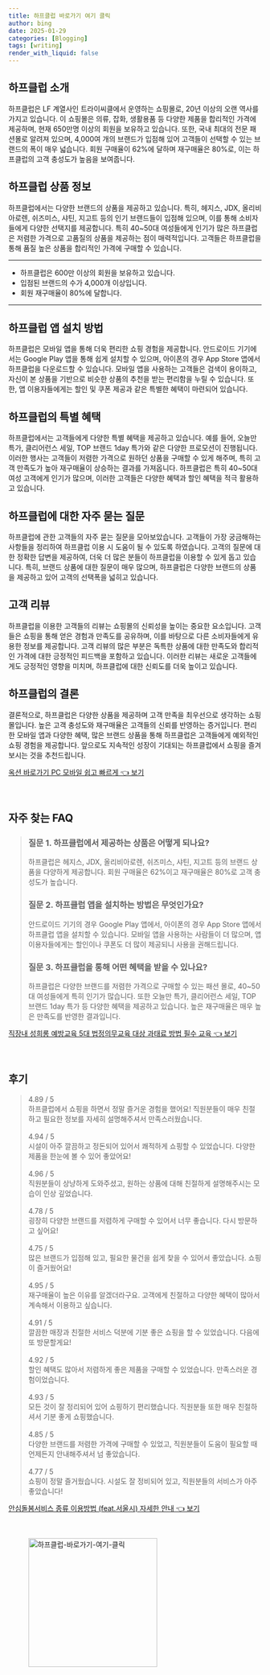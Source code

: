 ```yaml
---
title: 하프클럽 바로가기 여기 클릭
author: bing
date: 2025-01-29
categories: [Blogging]
tags: [writing]
render_with_liquid: false
---
```



<h2 id='하프클럽-소개'>하프클럽 소개</h2>

<p>하프클럽은 LF 계열사인 트라이씨클에서 운영하는 쇼핑몰로, 20년 이상의 오랜 역사를 가지고 있습니다. 이 쇼핑몰은 의류, 잡화, 생활용품 등 다양한 제품을 합리적인 가격에 제공하며, 현재 650만명 이상의 회원을 보유하고 있습니다. 또한, 국내 최대의 전문 패션몰로 알려져 있으며, 4,000여 개의 브랜드가 입점해 있어 고객들이 선택할 수 있는 브랜드의 폭이 매우 넓습니다. 회원 구매율이 62%에 달하며 재구매율은 80%로, 이는 하프클럽의 고객 충성도가 높음을 보여줍니다.</p>

<h2 id='상품-정보'>하프클럽 상품 정보</h2>

<p>하프클럽에서는 다양한 브랜드의 상품을 제공하고 있습니다. 특히, 헤지스, JDX, 올리비아로렌, 쉬즈미스, 샤틴, 지고트 등의 인기 브랜드들이 입점해 있으며, 이를 통해 소비자들에게 다양한 선택지를 제공합니다. 특히 40~50대 여성들에게 인기가 많은 하프클럽은 저렴한 가격으로 고품질의 상품을 제공하는 점이 매력적입니다. 고객들은 하프클럽을 통해 품질 높은 상품을 합리적인 가격에 구매할 수 있습니다.</p>

<hr />

<ul>
    <li>하프클럽은 600만 이상의 회원을 보유하고 있습니다.</li>
    <li>입점된 브랜드의 수가 4,000개 이상입니다.</li>
    <li>회원 재구매율이 80%에 달합니다.</li>
</ul>

<hr />

<h2 id='앱-설치-방법'>하프클럽 앱 설치 방법</h2>

<p>하프클럽은 모바일 앱을 통해 더욱 편리한 쇼핑 경험을 제공합니다. 안드로이드 기기에서는 Google Play 앱을 통해 쉽게 설치할 수 있으며, 아이폰의 경우 App Store 앱에서 하프클럽을 다운로드할 수 있습니다. 모바일 앱을 사용하는 고객들은 검색이 용이하고, 자신이 본 상품을 기반으로 비슷한 상품의 추천을 받는 편리함을 누릴 수 있습니다. 또한, 앱 이용자들에게는 할인 및 쿠폰 제공과 같은 특별한 혜택이 마련되어 있습니다.</p>

<h2 id='특별-혜택'>하프클럽의 특별 혜택</h2>

<p>하프클럽에서는 고객들에게 다양한 특별 혜택을 제공하고 있습니다. 예를 들어, 오늘만 특가, 클리어런스 세일, TOP 브랜드 1day 특가와 같은 다양한 프로모션이 진행됩니다. 이러한 행사는 고객들이 저렴한 가격으로 원하던 상품을 구매할 수 있게 해주며, 특히 고객 만족도가 높아 재구매율이 상승하는 결과를 가져옵니다. 하프클럽은 특히 40~50대 여성 고객에게 인기가 많으며, 이러한 고객들은 다양한 혜택과 할인 혜택을 적극 활용하고 있습니다.</p>

<h2 id='자주-묻는-질문'>하프클럽에 대한 자주 묻는 질문</h2>

<p>하프클럽에 관한 고객들의 자주 묻는 질문을 모아보았습니다. 고객들이 가장 궁금해하는 사항들을 정리하여 하프클럽 이용 시 도움이 될 수 있도록 하였습니다. 고객의 질문에 대한 정확한 답변을 제공하여, 더욱 더 많은 분들이 하프클럽을 이용할 수 있게 돕고 있습니다. 특히, 브랜드 상품에 대한 질문이 매우 많으며, 하프클럽은 다양한 브랜드의 상품을 제공하고 있어 고객의 선택폭을 넓히고 있습니다.</p>

<h2 id='고객-리뷰'>고객 리뷰</h2>

<p>하프클럽을 이용한 고객들의 리뷰는 쇼핑몰의 신뢰성을 높이는 중요한 요소입니다. 고객들은 쇼핑을 통해 얻은 경험과 만족도를 공유하며, 이를 바탕으로 다른 소비자들에게 유용한 정보를 제공합니다. 고객 리뷰의 많은 부분은 독특한 상품에 대한 만족도와 합리적인 가격에 대한 긍정적인 피드백을 포함하고 있습니다. 이러한 리뷰는 새로운 고객들에게도 긍정적인 영향을 미치며, 하프클럽에 대한 신뢰도를 더욱 높이고 있습니다.</p>

<h2 id='결론'>하프클럽의 결론</h2>

<p>결론적으로, 하프클럽은 다양한 상품을 제공하며 고객 만족을 최우선으로 생각하는 쇼핑몰입니다. 높은 고객 충성도와 재구매율은 고객들의 신뢰를 반영하는 증거입니다. 편리한 모바일 앱과 다양한 혜택, 많은 브랜드 상품을 통해 하프클럽은 고객들에게 예외적인 쇼핑 경험을 제공합니다. 앞으로도 지속적인 성장이 기대되는 하프클럽에서 쇼핑을 즐겨보시는 것을 추천드립니다.</p>


<p><a class="click-button" title="옥션 바로가기 PC 모바일 쉽고 빠르게" href="https://yellowplanner.github.io/posts/%EC%98%A5%EC%85%98-%EB%B0%94%EB%A1%9C%EA%B0%80%EA%B8%B0-PC-%EB%AA%A8%EB%B0%94%EC%9D%BC-%EC%89%BD%EA%B3%A0-%EB%B9%A0%EB%A5%B4%EA%B2%8C/" rel="dofollow">옥션 바로가기 PC 모바일 쉽고 빠르게 👈 보기</a></p><br>
<h2 id='자주_찾는_FAQ'>자주 찾는 FAQ</h2>
<div itemscope="" itemtype="https://schema.org/FAQPage"> 
<blockquote> 
<div itemscope="" itemprop="mainEntity" itemtype="https://schema.org/Question"> 
<h3 itemprop="name">질문 1. 하프클럽에서 제공하는 상품은 어떻게 되나요?</h3> 
<div itemscope="" itemprop="acceptedAnswer" itemtype="https://schema.org/Answer"> 
<span itemprop="text"> 
<p>하프클럽은 헤지스, JDX, 올리비아로렌, 쉬즈미스, 샤틴, 지고트 등의 브랜드 상품을 다양하게 제공합니다. 회원 구매율은 62%이고 재구매율은 80%로 고객 충성도가 높습니다.</p> 
</span> 
</div> 
</div> 

<div itemscope="" itemprop="mainEntity" itemtype="https://schema.org/Question"> 
<h3 itemprop="name">질문 2. 하프클럽 앱을 설치하는 방법은 무엇인가요?</h3> 
<div itemscope="" itemprop="acceptedAnswer" itemtype="https://schema.org/Answer"> 
<span itemprop="text"> 
<p>안드로이드 기기의 경우 Google Play 앱에서, 아이폰의 경우 App Store 앱에서 하프클럽 앱을 설치할 수 있습니다. 모바일 앱을 사용하는 사람들이 더 많으며, 앱 이용자들에게는 할인이나 쿠폰도 더 많이 제공되니 사용을 권해드립니다.</p> 
</span> 
</div> 
</div> 

<div itemscope="" itemprop="mainEntity" itemtype="https://schema.org/Question"> 
<h3 itemprop="name">질문 3. 하프클럽을 통해 어떤 혜택을 받을 수 있나요?</h3> 
<div itemscope="" itemprop="acceptedAnswer" itemtype="https://schema.org/Answer"> 
<span itemprop="text"> 
<p>하프클럽은 다양한 브랜드를 저렴한 가격으로 구매할 수 있는 패션 몰로, 40~50대 여성들에게 특히 인기가 많습니다. 또한 오늘만 특가, 클리어런스 세일, TOP 브랜드 1day 특가 등 다양한 혜택을 제공하고 있습니다. 높은 재구매율은 매우 높은 만족도를 반영한 결과입니다.</p> 
</span> 
</div> 
</div> 
</blockquote> 
</div>
<p><a class="click-button" title="직장내 성희롱 예방교육 5대 법정의무교육 대상 과태료 방법 필수 교육" href="https://yellowplanner.github.io/posts/%EC%A7%81%EC%9E%A5%EB%82%B4-%EC%84%B1%ED%9D%AC%EB%A1%B1-%EC%98%88%EB%B0%A9%EA%B5%90%EC%9C%A1-5%EB%8C%80-%EB%B2%95%EC%A0%95%EC%9D%98%EB%AC%B4%EA%B5%90%EC%9C%A1-%EB%8C%80%EC%83%81-%EA%B3%BC%ED%83%9C%EB%A3%8C-%EB%B0%A9%EB%B2%95-%ED%95%84%EC%88%98-%EA%B5%90%EC%9C%A1/" rel="dofollow">직장내 성희롱 예방교육 5대 법정의무교육 대상 과태료 방법 필수 교육 👈 보기</a></p><br>
<h2 id='후기'>후기</h2>
<div itemscope itemtype="https://schema.org/Product">
  <blockquote>
  <div itemprop="review" itemscope itemtype="https://schema.org/Review">
      <div itemprop="reviewRating" itemscope itemtype="https://schema.org/Rating"> <span itemprop="ratingValue">4.89</span> / <span itemprop="bestRating">5</span> </div>
      <span itemprop="reviewBody">하프클럽에서 쇼핑을 하면서 정말 즐거운 경험을 했어요! 직원분들이 매우 친절하고 필요한 정보를 자세히 설명해주셔서 만족스러웠습니다.</span>
  </div>
  <br>
  <div itemprop="review" itemscope itemtype="https://schema.org/Review">
      <div itemprop="reviewRating" itemscope itemtype="https://schema.org/Rating"> <span itemprop="ratingValue">4.94</span> / <span itemprop="bestRating">5</span> </div>
      <span itemprop="reviewBody">시설이 아주 깔끔하고 정돈되어 있어서 쾌적하게 쇼핑할 수 있었습니다. 다양한 제품을 한눈에 볼 수 있어 좋았어요!</span>
  </div>
  <br>
  <div itemprop="review" itemscope itemtype="https://schema.org/Review">
      <div itemprop="reviewRating" itemscope itemtype="https://schema.org/Rating"> <span itemprop="ratingValue">4.96</span> / <span itemprop="bestRating">5</span> </div>
      <span itemprop="reviewBody">직원분들이 상냥하게 도와주셨고, 원하는 상품에 대해 친절하게 설명해주시는 모습이 인상 깊었습니다.</span>
  </div>
  <br>
  <div itemprop="review" itemscope itemtype="https://schema.org/Review">
      <div itemprop="reviewRating" itemscope itemtype="https://schema.org/Rating"> <span itemprop="ratingValue">4.78</span> / <span itemprop="bestRating">5</span> </div>
      <span itemprop="reviewBody">굉장히 다양한 브랜드를 저렴하게 구매할 수 있어서 너무 좋습니다. 다시 방문하고 싶어요!</span>
  </div>
  <br>
  <div itemprop="review" itemscope itemtype="https://schema.org/Review">
      <div itemprop="reviewRating" itemscope itemtype="https://schema.org/Rating"> <span itemprop="ratingValue">4.75</span> / <span itemprop="bestRating">5</span> </div>
      <span itemprop="reviewBody">많은 브랜드가 입점해 있고, 필요한 물건을 쉽게 찾을 수 있어서 좋았습니다. 쇼핑이 즐거웠어요!</span>
  </div>
  <br>
  <div itemprop="review" itemscope itemtype="https://schema.org/Review">
      <div itemprop="reviewRating" itemscope itemtype="https://schema.org/Rating"> <span itemprop="ratingValue">4.95</span> / <span itemprop="bestRating">5</span> </div>
      <span itemprop="reviewBody">재구매율이 높은 이유를 알겠더라구요. 고객에게 친절하고 다양한 혜택이 많아서 계속해서 이용하고 싶습니다.</span>
  </div>
  <br>
  <div itemprop="review" itemscope itemtype="https://schema.org/Review">
      <div itemprop="reviewRating" itemscope itemtype="https://schema.org/Rating"> <span itemprop="ratingValue">4.91</span> / <span itemprop="bestRating">5</span> </div>
      <span itemprop="reviewBody">깔끔한 매장과 친절한 서비스 덕분에 기분 좋은 쇼핑을 할 수 있었습니다. 다음에 또 방문할게요!</span>
  </div>
  <br>
  <div itemprop="review" itemscope itemtype="https://schema.org/Review">
      <div itemprop="reviewRating" itemscope itemtype="https://schema.org/Rating"> <span itemprop="ratingValue">4.92</span> / <span itemprop="bestRating">5</span> </div>
      <span itemprop="reviewBody">할인 혜택도 많아서 저렴하게 좋은 제품을 구매할 수 있었습니다. 만족스러운 경험이었습니다.</span>
  </div>
  <br>
  <div itemprop="review" itemscope itemtype="https://schema.org/Review">
      <div itemprop="reviewRating" itemscope itemtype="https://schema.org/Rating"> <span itemprop="ratingValue">4.93</span> / <span itemprop="bestRating">5</span> </div>
      <span itemprop="reviewBody">모든 것이 잘 정리되어 있어 쇼핑하기 편리했습니다. 직원분들 또한 매우 친절하셔서 기분 좋게 쇼핑했습니다.</span>
  </div>
  <br>
  <div itemprop="review" itemscope itemtype="https://schema.org/Review">
      <div itemprop="reviewRating" itemscope itemtype="https://schema.org/Rating"> <span itemprop="ratingValue">4.85</span> / <span itemprop="bestRating">5</span> </div>
      <span itemprop="reviewBody">다양한 브랜드를 저렴한 가격에 구매할 수 있었고, 직원분들이 도움이 필요할 때 언제든지 안내해주셔서 넘 좋았습니다.</span>
  </div>
  <br>
  <div itemprop="review" itemscope itemtype="https://schema.org/Review">
      <div itemprop="reviewRating" itemscope itemtype="https://schema.org/Rating"> <span itemprop="ratingValue">4.77</span> / <span itemprop="bestRating">5</span> </div>
      <span itemprop="reviewBody">쇼핑이 정말 즐거웠습니다. 시설도 잘 정비되어 있고, 직원분들의 서비스가 아주 좋았습니다!</span>
  </div>
  </blockquote>
</div>
<p><a class="click-button" title="안심돌봄서비스 종류 이용방법 (feat.서울시) 자세한 안내" href="https://yellowplanner.github.io/posts/%EC%95%88%EC%8B%AC%EB%8F%8C%EB%B4%84%EC%84%9C%EB%B9%84%EC%8A%A4-%EC%A2%85%EB%A5%98-%EC%9D%B4%EC%9A%A9%EB%B0%A9%EB%B2%95-(feat.%EC%84%9C%EC%9A%B8%EC%8B%9C)-%EC%9E%90%EC%84%B8%ED%95%9C-%EC%95%88%EB%82%B4/" rel="dofollow">안심돌봄서비스 종류 이용방법 (feat.서울시) 자세한 안내 👈 보기</a></p><br>
<figure class="image"><img src="https://yellowplanner.github.io/assets/img/thumbnail/하프클럽-바로가기-여기-클릭.webp" alt="하프클럽-바로가기-여기-클릭" width="256" height="256"></figure>